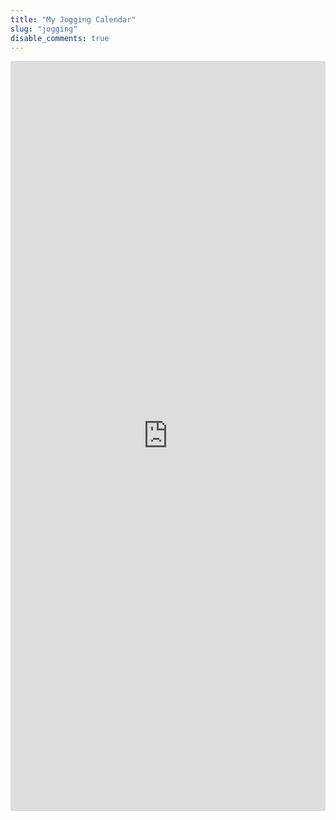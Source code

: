```yaml
---
title: "My Jogging Calendar"
slug: "jogging"
disable_comments: true 
---
```


<p></p>

<iframe width=100%, height="1200" scrolling="yes" align = "middle" frameborder="no" src="https://dong.shinyapps.io/Jogging/"> </iframe> 
